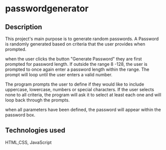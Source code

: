 # passwordgenerator
Description
-----------

This project's main purpose is to generate random passwords. A Password is randomly generated based on criteria that the user
provides when prompted.

when the user clicks the button "Generate Password" they are first prompted for password length. If outside the
range 8 -128, the user is prompted to once again enter a password length within the range. The prompt will loop
until the user enters a valid number.

The program prompts the user to define if they would like to include uppercase, lowercase, numbers or special characters.
If the user selects none to all criteria, the program will ask it to select at least each one and will loop back through the prompts.

when all parameters have been defined, the password will appear within the password box.

Technologies used
-----------------

HTML,CSS, JavaScript